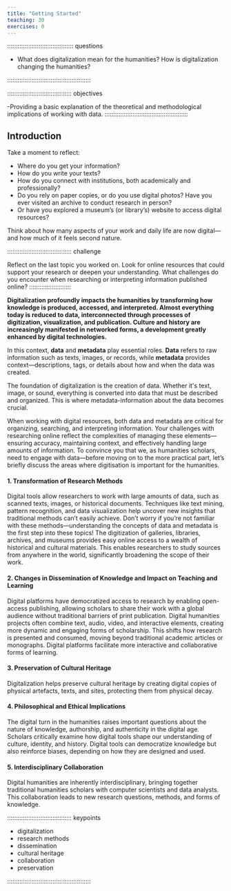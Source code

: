 ```yaml
---
title: "Getting Started"
teaching: 30
exercises: 0
---
```


:::::::::::::::::::::::::::::::::::::: questions 

- What does digitalization mean for the humanities? How is digitalization changing the humanities?

::::::::::::::::::::::::::::::::::::::::::::::::

::::::::::::::::::::::::::::::::::::: objectives

-Providing a basic explanation of the theoretical and methodological implications of working with data.
::::::::::::::::::::::::::::::::::::::::::::::::



## Introduction

Take a moment to reflect: 

- Where do you get your information? 
- How do you write your texts? 
- How do you connect with institutions, both academically and professionally? 
- Do you rely on paper copies, or do you use digital photos? Have you ever visited an archive to conduct research in person? 
- Or have you explored a museum’s (or library’s) website to access digital resources? 

Think about how many aspects of your work and daily life are now digital—and how much of it feels second nature.



::::::::::::::::::::::::::::::::::::: challenge 

Reflect on the last topic you worked on. Look for online resources that could support your research or deepen your understanding. 
What challenges do you encounter when researching or interpreting information published online?
:::::::::::::::::::::::: 



**Digitalization profoundly impacts the humanities by transforming how knowledge is produced, accessed, and interpreted. Almost everything today is reduced to data, interconnected through processes of digitization, visualization, and publication. Culture and history are increasingly manifested in networked forms, a development greatly enhanced by digital technologies.**

In this context, **data** and **metadata** play essential roles. **Data** refers to raw information such as texts, images, or records, while **metadata** provides context—descriptions, tags, or details about how and when the data was created.


The foundation of digitalization is the creation of data. Whether it's text, image, or sound, everything is converted into data that must be described and organized. This is where metadata-information about the data becomes crucial.


When working with digital resources, both data and metadata are critical for organizing, searching, and interpreting information. Your challenges with researching online reflect the complexities of managing these elements—ensuring accuracy, maintaining context, and effectively handling large amounts of information.
To convince you that we, as humanities scholars, need to engage with data—before moving on to the more practical part, let’s briefly discuss the areas where digitisation is important for the humanities.


#### 1. Transformation of Research Methods
Digital tools allow researchers to work with large amounts of data, such as scanned texts, images, or historical documents. Techniques like text mining, pattern recognition, and data visualization help uncover new insights that traditional methods can’t easily achieve. Don’t worry if you’re not familiar with these methods—understanding the concepts of data and metadata is the first step into these topics!
The digitization of galleries, libraries, archives, and museums provides easy online access to a wealth of historical and cultural materials. This enables researchers to study sources from anywhere in the world, significantly broadening the scope of their work.

#### 2. Changes in Dissemination of Knowledge and Impact on Teaching and Learning
Digital platforms have democratized access to research by enabling open-access publishing, allowing scholars to share their work with a global audience without traditional barriers of print publication.
Digital humanities projects often combine text, audio, video, and interactive elements, creating more dynamic and engaging forms of scholarship. This shifts how research is presented and consumed, moving beyond traditional academic articles or monographs. Digital platforms facilitate more interactive and collaborative forms of learning.

#### 3. Preservation of Cultural Heritage
Digitalization helps preserve cultural heritage by creating digital copies of physical artefacts, texts, and sites, protecting them from physical decay.

#### 4. Philosophical and Ethical Implications
The digital turn in the humanities raises important questions about the nature of knowledge, authorship, and authenticity in the digital age. Scholars critically examine how digital tools shape our understanding of culture, identity, and history.
Digital tools can democratize knowledge but also reinforce biases, depending on how they are designed and used.

#### 5. Interdisciplinary Collaboration
Digital humanities are inherently interdisciplinary, bringing together traditional humanities scholars with computer scientists and data analysts. This collaboration leads to new research questions, methods, and forms of knowledge.


::::::::::::::::::::::::::::::::::::: keypoints 

- digitalization
- research methods
- dissemination
- cultural heritage
- collaboration
- preservation 

::::::::::::::::::::::::::::::::::::::::::::::::


